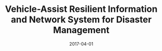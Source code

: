 ---
title: "Vehicle-Assist Resilient Information and Network System for Disaster Management"
authors:
- Peng Li
- Toshiaki Miyazaki
- Kun Wang
- Song Guo
- Weihua Zhuang


date: "2017-04-01"
doi: ""

# Publication type.
# 1 = Conference paper; 2 = Journal article;
# 3 = Preprint Paper; 4 = Report; 5 = Book; 6 = Book section;
# 7 = Thesis; 8 = Patent
publication_types: ["2"]

# Publication name and optional abbreviated publication name.
publication: "*IEEE Transactions on Emerging Topics in Computing*"
publication_short: "TETC"

url_pdf: https://ieeexplore.ieee.org/document/7896584
# url_code: ''
# url_dataset: ''
# url_poster: ''
# url_project: ''
# url_slides: ''
# url_video: ''

---